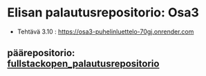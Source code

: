 # Elisan palautusrepositorio: Osa3
- Tehtävä 3.10 : https://osa3-puhelinluettelo-70gj.onrender.com

## päärepositorio: [fullstackopen_palautusrepositorio](https://github.com/Eppepa03/fullstackopen_palautusrepositorio)



